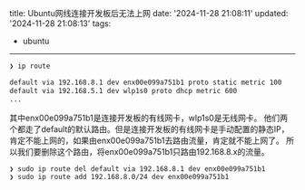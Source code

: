 title: Ubuntu网线连接开发板后无法上网
date: '2024-11-28 21:08:11'
updated: '2024-11-28 21:08:13'
tags:
  - ubuntu
---
```bash
❯ ip route

default via 192.168.8.1 dev enx00e099a751b1 proto static metric 100
default via 192.168.5.1 dev wlp1s0 proto dhcp metric 600
...
```
其中enx00e099a751b1是连接开发板的有线网卡，wlp1s0是无线网卡。
他们两个都走了default的默认路由。但是连接开发板的有线网卡是手动配置的静态IP，肯定不能上网的，如果由enx00e099a751b1去路由流量，肯定就不能上网了。
所以我们要删除这个路由，将enx00e099a751b1只路由192.168.8.x的流量。

```bash
❯ sudo ip route del default via 192.168.8.1 dev enx00e099a751b1
❯ sudo ip route add 192.168.8.0/24 dev enx00e099a751b1
```